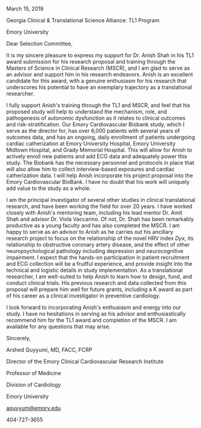 March 15, 2019

Georgia Clinical & Translational Science Alliance: TL1 Program

Emory University

Dear Selection Committee,

It is my sincere pleasure to express my support for Dr. Anish Shah in
his TL1 award submission for his research proposal and training through
the Masters of Science in Clinical Research (MSCR), and I am glad to
serve as an advisor and support him in his research endeavors. Anish is
an excellent candidate for this award, with a genuine enthusiasm for his
research that underscores his potential to have an exemplary trajectory
as a translational researcher.

I fully support Anish's training through the TL1 and MSCR, and feel that
his proposed study will help to understand the mechanism, role, and
pathogenesis of autonomic dysfunction as it relates to clinical outcomes
and risk-stratification. Our Emory Cardiovascular Biobank study, which I
serve as the director for, has over 6,000 patients with several years of
outcomes data, and has an ongoing, daily enrollment of patients
undergoing cardiac catherization at Emory University Hospital, Emory
University Midtown Hospital, and Grady Memorial Hospital. This will
allow for Anish to actively enroll new patients and add ECG data and
adequately power this study. The Biobank has the necessary personnel and
protocols in place that will also allow him to collect interview-based
exposures and cardiac catherization data. I will help Anish incorporate
his project proposal into the Emory Cardiovascular BioBank. I have no
doubt that his work will uniquely add value to the study as a whole.

I am the principal investigator of several other studies in clinical
translational research, and have been working the field for over 20
years. I have worked closely with Anish's mentoring team, including his
lead mentor Dr. Amit Shah and advisor Dr. Viola Vaccarino. Of not, Dr.
Shah has been remarkably productive as a young faculty and has also
completed the MSCR. I am happy to serve as an advisor to Anish as he
carries out his ancillary research project to focus on the relationship
of the novel HRV index *Dyx*, its relationship to obstructive coronary
artery disease, and the effect of other neuropsychological pathology
including depression and neurocognitive impairment. I expect that the
hands-on participation in patient recruitment and ECG collection will be
a fruitful experience, and provide insight into the technical and
logistic details in study implementation. As a translational researcher,
I am well-suited to help Anish to learn how to design, fund, and conduct
clinical trials. His previous research and data collected from this
proposal will prepare him well for future grants, including a K award as
part of his career as a clinical investigator in preventive cardiology.

I look forward to incorporating Anish's enthusiasm and energy into our
study. I have no hesitations in serving as his advisor and
enthusiastically recommend him for the TL1 award and completion of the
MSCR. I am available for any questions that may arise.

Sincerely,

Arshed Quyyumi, MD, FACC, FCRP

Director of the Emory Clinical Cardiovascular Research Institute

Professor of Medicine

Division of Cardiology

Emory University

<aquyyum@emory.edu>

404-727-3655
